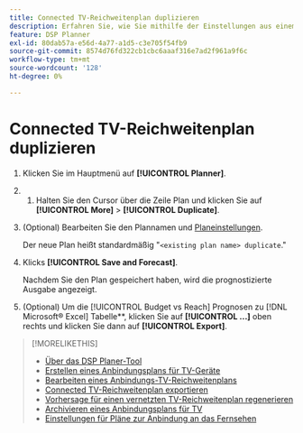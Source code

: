 ```yaml
---
title: Connected TV-Reichweitenplan duplizieren
description: Erfahren Sie, wie Sie mithilfe der Einstellungen aus einem bestehenden Plan einen vernetzten TV-Reichweitenplan erstellen.
feature: DSP Planner
exl-id: 80dab57a-e56d-4a77-a1d5-c3e705f54fb9
source-git-commit: 8574d76fd322cb1cbc6aaaf316e7ad2f961a9f6c
workflow-type: tm+mt
source-wordcount: '128'
ht-degree: 0%

---
```


# Connected TV-Reichweitenplan duplizieren

1. Klicken Sie im Hauptmenü auf **[!UICONTROL Planner]**.

1. 
   1. Halten Sie den Cursor über die Zeile Plan und klicken Sie auf **[!UICONTROL More]** > **[!UICONTROL Duplicate]**.

1. (Optional) Bearbeiten Sie den Plannamen und [Planeinstellungen](planner-settings.md).

   Der neue Plan heißt standardmäßig &quot;`<existing plan name> duplicate`.&quot;

1. Klicks **[!UICONTROL Save and Forecast]**.

   Nachdem Sie den Plan gespeichert haben, wird die prognostizierte Ausgabe angezeigt.

1. (Optional) Um die [!UICONTROL Budget vs Reach] Prognosen zu [!DNL Microsoft® Excel] Tabelle**, klicken Sie auf **[!UICONTROL ...]** oben rechts und klicken Sie dann auf **[!UICONTROL Export]**.

>[!MORELIKETHIS]
>
>* [Über das DSP Planer-Tool](planner-about.md)
>* [Erstellen eines Anbindungsplans für TV-Geräte](planner-create.md)
>* [Bearbeiten eines Anbindungs-TV-Reichweitenplans](planner-edit.md)
>* [Connected TV-Reichweitenplan exportieren](planner-export.md)
>* [Vorhersage für einen vernetzten TV-Reichweitenplan regenerieren](planner-forecast.md)
>* [Archivieren eines Anbindungsplans für TV](planner-archive.md)
>* [Einstellungen für Pläne zur Anbindung an das Fernsehen](planner-settings.md)
